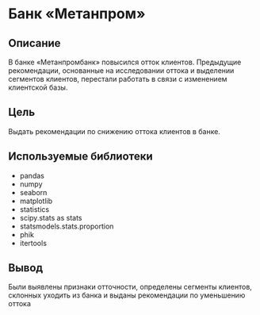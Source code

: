 # Банк «Метанпром»
## Описание
В банке «Метанпромбанк» повысился отток клиентов. Предыдущие рекомендации, основанные на исследовании оттока и выделении сегментов клиентов, перестали работать в связи с изменением клиентской базы. 
## Цель 
Выдать рекомендации по снижению оттока клиентов в банке.
## Используемые библиотеки
- pandas
- numpy
- seaborn
- matplotlib
- statistics
- scipy.stats as stats
- statsmodels.stats.proportion
- phik
- itertools
## Вывод
Были выявлены признаки отточности, определены сегменты клиентов, склонных уходить из банка и выданы рекомендации по уменьшению оттока
